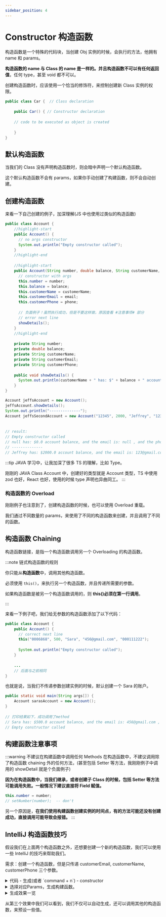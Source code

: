 ```yaml
---
sidebar_position: 4
---
```


# Constructor 构造函数

构造函数是一个特殊的代码块，当创建 Obj 实例的时候，会执行的方法，他拥有 name 和 params。

**构造函数的 name 与 Class 的 name 是一样的。**并且构造函数**不可以有任何返回值**，任何 type，甚至 void 都不可以。

创建构造函数时，应该使用一个恰当的修饰符，来控制创建新 Class 实例的权限。

```java title="Car.java"
public class Car {  // Class declaration

    public Car() { // Constructor declaration

    // code to be executed as object is created

    }
}
```

## 默认构造函数

当我们的 Class 没有声明构造函数时，则会暗中声明一个默认构造函数。

这个默认构造函数不会有 params，如果你手动创建了构建函数，则不会自动创建。

## 创建构造函数

来看一下自己创建的例子，加深理解(JS 中也使用过类似的构造函数)

```java title="Account.java"
public class Account {
    //highlight-start
    public Account() {
      // no args constructor
      System.out.println("Empty constructor called");
    }
    //highlight-end

    //highlight-start
    public Account(String number, double balance, String customerName, String email, String phone) {
      // constructor with args
      this.number = number;
      this.balance = balance;
      this.customerName = customerName;
      this.customerEmail = email;
      this.customerPhone = phone;

      // 负面例子！虽然执行成功，但是不要这样做，原因查看 #注意事项# 部分
      // error next line
      showDetails();
    }
    //highlight-end

    private String number;
    private double balance;
    private String customerName;
    private String customerEmail;
    private String customerPhone;

    public void showDetails() {
      System.out.println(customerName + " has: $" + balance + " account balance, and the email is: " + customerEmail + " , and the phone is :" + customerPhone);
    }
}
```

```java title="TestClass.java"
Account jeffsAccount = new Account();
jeffsAccount.showDetails();
System.out.println("--------------");
Account jeffsSecondAccount = new Account("12345", 2000, "Jeffrey", "123@gmail.com", "123456789");


// result:
// Empty constructor called
// null has: $0.0 account balance, and the email is: null , and the phone is :null
// --------------
// Jeffrey has: $2000.0 account balance, and the email is: 123@gmail.com , and the phone is :123456789
```

:::tip
JAVA 学习中，让我加深了很多 TS 的理解，比如 Type。

刚刚的 JAVA Class Account 中，创建好的类型就是 Account 类型，TS 中使用 zod 也好，React 也好，使用的时候 type 声明也异曲同工。
:::

### 构造函数的 Overload

刚刚例子也注意到了，创建构造函数的时候，也可以使用 Overload 重载。

我们通过不同数量的 params，来使用了不同的构造函数来创建，并且调用了不同的函数。

## 构造函数 Chaining

构造函数链接，是指一个构造函数调用另一个 Overloading 的构造函数。

:::note 链式构造函数的规则

你只能从**构造函数**中，调用其他构造函数。

必须使用 `this()`，来执行另一个构造函数，并且传递所需要的参数。

如果构造函数是被另一个构造函数调用的，则 **this()必须在第一行调用**。

:::

来看一下例子吧，我们给无参数的构造函数添加了以下代码：

```java title="Account.java"
public class Account {
    public Account() {
      // correct next line
      this("0006868", 500, "Sara", "456@gmail.com", "000111222");

      System.out.println("Empty constructor called");
    }

    ...
    // 后面与之前相同
}
```

也就是说，当我们不传递参数创建实例的时候，默认创建一个 Sara 的账户。

```java title="TestClass.java"
public static void main(String args[]) {
    Account sarasAccount = new Account();
}

// 打印结果如下，成功调用了method
// Sara has: $500.0 account balance, and the email is: 456@gmail.com , and the phone is :000111222
// Empty constructor called
```

## 构建函数注意事项

:::warning 不建议在构建函数中调用任何 Methods
在构造函数中，不建议调用除了构造函数 chaining 外的任何方法，(甚至包括 Setter 等方法，我刚刚例子中调用的 showDetail 就是个负面例子)

**因为在构造函数中，当我们继承，或者创建子 Class 的时候，包括 Setter 等方法可能调用失败。一般情况下建议直接将 Field 赋值。**

```java
this.number = number;
// setNumber(number);  -- don't
```

另一个原因是，**在我们使用构建函数创建实例的时间点，有的方法可能还没有创建成功，直接调用可能导致会报错。**
:::

## IntelliJ 构造函数技巧

假设我们在上面两个构造函数之外，还想要创建一个新的构造函数，我们可以使用一些 IntelliJ 的技巧来帮助我们。

需求：创建一个构造函数，但是只传递 customerEmail, customerName, customerPhone 三个参数。

<details>
  <summary>代码 - 生成(或者 `command + n`) - constructor</summary>
  <div>
  ![菜单](./images/constructor/constructor-1.jpg)
  </div>
</details>

<details>
  <summary>选择对应Params，生成构建函数。</summary>
  <div>
  ![生成](./images/constructor/constructor-2.jpg)
  </div>
</details>

<details>
  <summary>生成效果一览</summary>
  <div>
  ![结果一览](./images/constructor/constructor-3.jpg)
  </div>
</details>

从第三个效果中我们可以看到，我们不仅可以自动生成，还可以调用其他的构造函数，来预设一些值。
